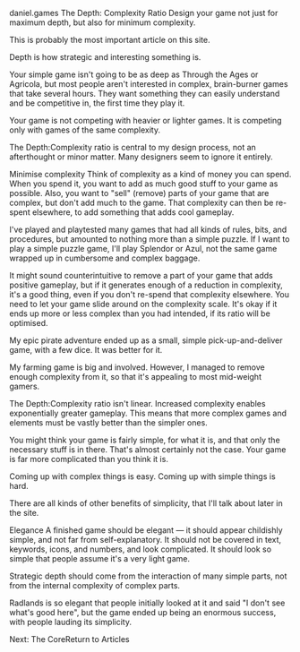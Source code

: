 daniel.games
The Depth: Complexity Ratio
Design your game not just for maximum depth, but also for minimum complexity.

This is probably the most important article on this site.

Depth is how strategic and interesting something is.

Your simple game isn't going to be as deep as Through the Ages or Agricola, but most people aren't interested in complex, brain-burner games that take several hours. They want something they can easily understand and be competitive in, the first time they play it.

Your game is not competing with heavier or lighter games. It is competing only with games of the same complexity.

The Depth:Complexity ratio is central to my design process, not an afterthought or minor matter. Many designers seem to ignore it entirely.

Minimise complexity
Think of complexity as a kind of money you can spend. When you spend it, you want to add as much good stuff to your game as possible. Also, you want to "sell" (remove) parts of your game that are complex, but don't add much to the game. That complexity can then be re-spent elsewhere, to add something that adds cool gameplay.

I've played and playtested many games that had all kinds of rules, bits, and procedures, but amounted to nothing more than a simple puzzle. If I want to play a simple puzzle game, I'll play Splendor or Azul, not the same game wrapped up in cumbersome and complex baggage.

It might sound counterintuitive to remove a part of your game that adds positive gameplay, but if it generates enough of a reduction in complexity, it's a good thing, even if you don't re-spend that complexity elsewhere. You need to let your game slide around on the complexity scale. It's okay if it ends up more or less complex than you had intended, if its ratio will be optimised.

My epic pirate adventure ended up as a small, simple pick-up-and-deliver game, with a few dice. It was better for it.

My farming game is big and involved. However, I managed to remove enough complexity from it, so that it's appealing to most mid-weight gamers.

The Depth:Complexity ratio isn't linear. Increased complexity enables exponentially greater gameplay. This means that more complex games and elements must be vastly better than the simpler ones.

You might think your game is fairly simple, for what it is, and that only the necessary stuff is in there. That's almost certainly not the case. Your game is far more complicated than you think it is.

Coming up with complex things is easy. Coming up with simple things is hard.

There are all kinds of other benefits of simplicity, that I'll talk about later in the site.

Elegance
A finished game should be elegant — it should appear childishly simple, and not far from self-explanatory. It should not be covered in text, keywords, icons, and numbers, and look complicated. It should look so simple that people assume it's a very light game.

Strategic depth should come from the interaction of many simple parts, not from the internal complexity of complex parts.

Radlands is so elegant that people initially looked at it and said "I don't see what's good here", but the game ended up being an enormous success, with people lauding its simplicity.

Next: The CoreReturn to Articles